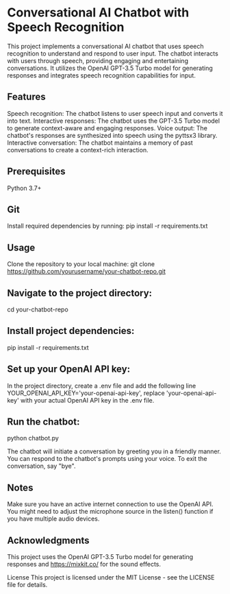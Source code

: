 # Conversational AI Chatbot with Speech Recognition
This project implements a conversational AI chatbot that uses speech recognition to understand and respond to user input. The chatbot interacts with users through speech, providing engaging and entertaining conversations. It utilizes the OpenAI GPT-3.5 Turbo model for generating responses and integrates speech recognition capabilities for input.

## Features
Speech recognition: The chatbot listens to user speech input and converts it into text.
Interactive responses: The chatbot uses the GPT-3.5 Turbo model to generate context-aware and engaging responses.
Voice output: The chatbot's responses are synthesized into speech using the pyttsx3 library.
Interactive conversation: The chatbot maintains a memory of past conversations to create a context-rich interaction.

## Prerequisites
Python 3.7+

## Git
Install required dependencies by running: pip install -r requirements.txt

## Usage
Clone the repository to your local machine:
git clone https://github.com/yourusername/your-chatbot-repo.git

## Navigate to the project directory:
cd your-chatbot-repo

## Install project dependencies:
pip install -r requirements.txt

## Set up your OpenAI API key:

In the project directory, create a .env file and add the following line
YOUR_OPENAI_API_KEY='your-openai-api-key', replace 'your-openai-api-key' with your actual OpenAI API key in the .env file.

## Run the chatbot:
python chatbot.py

The chatbot will initiate a conversation by greeting you in a friendly manner. You can respond to the chatbot's prompts using your voice. To exit the conversation, say "bye".

## Notes
Make sure you have an active internet connection to use the OpenAI API.
You might need to adjust the microphone source in the listen() function if you have multiple audio devices.

## Acknowledgments
This project uses the OpenAI GPT-3.5 Turbo model for generating responses and https://mixkit.co/ for the sound effects.

License
This project is licensed under the MIT License - see the LICENSE file for details.
